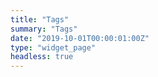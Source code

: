 ```yaml
---
title: "Tags"
summary: "Tags"
date: "2019-10-01T00:00:01:00Z"
type: "widget_page"
headless: true
---
```

